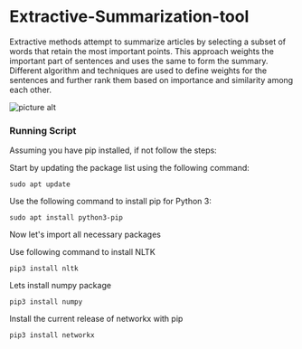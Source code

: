 # Extractive-Summarization-tool
Extractive methods attempt to summarize articles by selecting a subset of words that retain the most important points.  This approach weights the important part of sentences and uses the same to form the summary. Different algorithm and techniques are used to define weights for the sentences and further rank them based on importance and similarity among each other.

![picture alt](https://github.com/shubham769/Extractive-Text-Summarization-tool/blob/master/text.png)


### Running Script

Assuming you have pip installed, if not follow the steps: 

Start by updating the package list using the following command:


`sudo apt update`


Use the following command to install pip for Python 3:

`sudo apt install python3-pip`
 
Now let's import all necessary packages

Use following command to install NLTK 

`pip3 install nltk`

Lets install numpy package

`pip3 install numpy`

Install the current release of networkx with pip

`pip3 install networkx`
